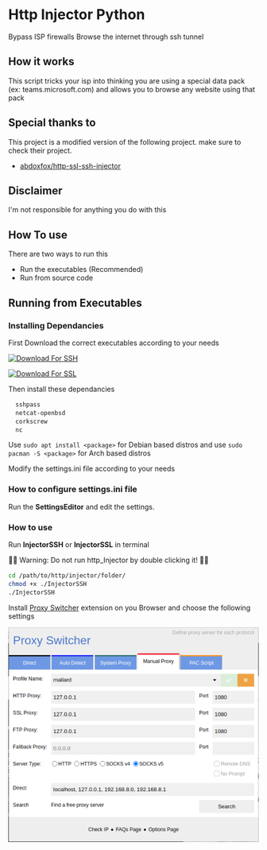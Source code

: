 
# Http Injector Python

Bypass ISP firewalls Browse the internet through ssh tunnel



## How it works

This script tricks your isp into thinking you are using a special data pack (ex: teams.microsoft.com)
and allows you to browse any website using that pack
  
## Special thanks to

This project is a modified version of the following project. make sure to check their project.
 - [abdoxfox/http-ssl-ssh-injector](https://github.com/abdoxfox/http-ssl-ssh-injector)
 
  
## Disclaimer
I'm not responsible for anything you do with this

## How To use

There are two ways to run this

- Run the executables (Recommended)
- Run from source code

## Running from Executables

### Installing Dependancies

First Download the correct executables according to your needs

[![Download For SSH](https://img.shields.io/badge/Download_For_SSH-238636?style=for-the-badge&logoColor=white)](https://github.com/SuhasDissa/Http_proxy_injector/releases/download/V1/SSH_Executables.zip)

[![Download For SSL](https://img.shields.io/badge/Download_For_SSL-238636?style=for-the-badge&logoColor=white)](https://github.com/SuhasDissa/Http_proxy_injector/releases/download/V1/SSL_Executables.zip)

Then install these dependancies

```bash
  sshpass
  netcat-openbsd
  corkscrew
  nc
```

Use `sudo apt install <package>` for Debian based distros and use `sudo pacman -S <package>` for Arch based distros

Modify the settings.ini file according to your needs

### How to configure settings.ini file

Run the **SettingsEditor** and edit the settings.

### How to use

Run **InjectorSSH** or **InjectorSSL** in terminal

🛑🛑 Warning: Do not run http_Injector by double clicking it! 🛑🛑

```bash
cd /path/to/http/injector/folder/
chmod +x ./InjectorSSH
./InjectorSSH
```

Install [Proxy Switcher](https://add0n.com/proxy-switcher.html) extension on you Browser and choose the following settings

![Screenshot](./Screenshot.png)
